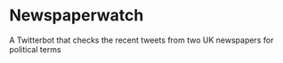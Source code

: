 # Newspaperwatch
A Twitterbot that checks the recent tweets from two UK newspapers for political terms
